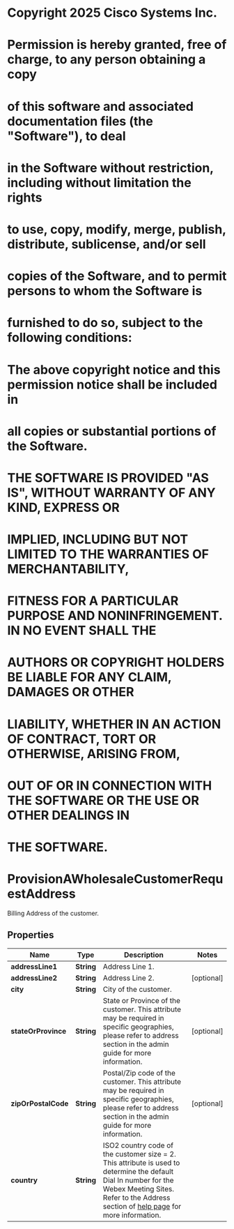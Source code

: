 <!--  Copyright 2025 Cisco Systems Inc.

Permission is hereby granted, free of charge, to any person obtaining a copy
of this software and associated documentation files (the "Software"), to deal
in the Software without restriction, including without limitation the rights
to use, copy, modify, merge, publish, distribute, sublicense, and/or sell
copies of the Software, and to permit persons to whom the Software is
furnished to do so, subject to the following conditions:

The above copyright notice and this permission notice shall be included in
all copies or substantial portions of the Software.

THE SOFTWARE IS PROVIDED "AS IS", WITHOUT WARRANTY OF ANY KIND, EXPRESS OR
IMPLIED, INCLUDING BUT NOT LIMITED TO THE WARRANTIES OF MERCHANTABILITY,
FITNESS FOR A PARTICULAR PURPOSE AND NONINFRINGEMENT. IN NO EVENT SHALL THE
AUTHORS OR COPYRIGHT HOLDERS BE LIABLE FOR ANY CLAIM, DAMAGES OR OTHER
LIABILITY, WHETHER IN AN ACTION OF CONTRACT, TORT OR OTHERWISE, ARISING FROM,
OUT OF OR IN CONNECTION WITH THE SOFTWARE OR THE USE OR OTHER DEALINGS IN
THE SOFTWARE.-->
# Copyright 2025 Cisco Systems Inc.
#
# Permission is hereby granted, free of charge, to any person obtaining a copy
# of this software and associated documentation files (the "Software"), to deal
# in the Software without restriction, including without limitation the rights
# to use, copy, modify, merge, publish, distribute, sublicense, and/or sell
# copies of the Software, and to permit persons to whom the Software is
# furnished to do so, subject to the following conditions:
#
# The above copyright notice and this permission notice shall be included in
# all copies or substantial portions of the Software.
#
# THE SOFTWARE IS PROVIDED "AS IS", WITHOUT WARRANTY OF ANY KIND, EXPRESS OR
# IMPLIED, INCLUDING BUT NOT LIMITED TO THE WARRANTIES OF MERCHANTABILITY,
# FITNESS FOR A PARTICULAR PURPOSE AND NONINFRINGEMENT. IN NO EVENT SHALL THE
# AUTHORS OR COPYRIGHT HOLDERS BE LIABLE FOR ANY CLAIM, DAMAGES OR OTHER
# LIABILITY, WHETHER IN AN ACTION OF CONTRACT, TORT OR OTHERWISE, ARISING FROM,
# OUT OF OR IN CONNECTION WITH THE SOFTWARE OR THE USE OR OTHER DEALINGS IN
# THE SOFTWARE.



# ProvisionAWholesaleCustomerRequestAddress

Billing Address of the customer.

## Properties

| Name | Type | Description | Notes |
|------------ | ------------- | ------------- | -------------|
|**addressLine1** | **String** | Address Line 1. |  |
|**addressLine2** | **String** | Address Line 2. |  [optional] |
|**city** | **String** | City of the customer. |  |
|**stateOrProvince** | **String** | State or Province of the customer. This attribute may be required in specific geographies, please refer to address section in the admin guide for more information. |  [optional] |
|**zipOrPostalCode** | **String** | Postal/Zip code of the customer. This attribute may be required in specific geographies, please refer to address section in the admin guide for more information. |  [optional] |
|**country** | **String** | ISO2 country code of the customer size &#x3D; 2. This attribute is used to determine the default Dial In number for the Webex Meeting Sites. Refer to the Address section of [help page](https://www.cisco.com/c/en/us/td/docs/voice_ip_comm/cloudCollaboration/wholesale_rtm/wbxbw_b_wholesale-rtm-solution-guide/wbxbw_m_overview-of-webex-wholesale.html#Cisco_Reference.dita_7875bb3e-10c0-4214-8173-7845db31c7a6) for more information. |  |



